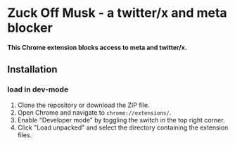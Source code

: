 # Zuck Off Musk - a twitter/x and meta blocker
**This Chrome extension blocks access to meta and twitter/x.**

## Installation

### load in dev-mode
1. Clone the repository or download the ZIP file.
2. Open Chrome and navigate to `chrome://extensions/`.
3. Enable "Developer mode" by toggling the switch in the top right corner.
4. Click "Load unpacked" and select the directory containing the extension files.